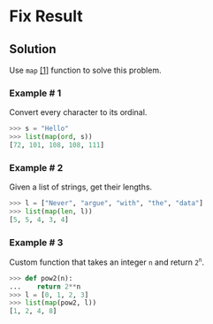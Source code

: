 # Fix Result

## Solution

Use `map` [[1]][map] function to solve this problem.

### Example # 1

Convert every character to its ordinal.

```python
>>> s = "Hello"
>>> list(map(ord, s))
[72, 101, 108, 108, 111]
```

### Example # 2

Given a list of strings, get their lengths.

```python
>>> l = ["Never", "argue", "with", "the", "data"]
>>> list(map(len, l))
[5, 5, 4, 3, 4]
```

### Example # 3

Custom function that takes an integer `n` and return `2`<sup>`n`</sup>.

```python
>>> def pow2(n):
...    return 2**n
>>> l = [0, 1, 2, 3]
>>> list(map(pow2, l))
[1, 2, 4, 8]
```

[map]:https://docs.python.org/3/library/functions.html#map
